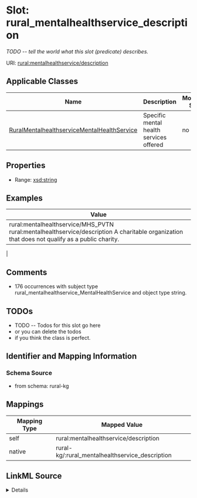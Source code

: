 

# Slot: rural_mentalhealthservice_description


_TODO -- tell the world what this slot (predicate) describes._





URI: [rural:mentalhealthservice/description](http://sail.ua.edu/ruralkg/mentalhealthservice/description)



<!-- no inheritance hierarchy -->





## Applicable Classes

| Name | Description | Modifies Slot |
| --- | --- | --- |
| [RuralMentalhealthserviceMentalHealthService](../classes/RuralMentalhealthserviceMentalHealthService.md) | Specific mental health services offered |  no  |







## Properties

* Range: [xsd:string](http://www.w3.org/2001/XMLSchema#string)






## Examples

| Value |
| --- |
| rural:mentalhealthservice/MHS_PVTN rural:mentalhealthservice/description A charitable organization that does not qualify as a public charity.
 |

## Comments

* 176 occurrences with subject type rural_mentalhealthservice_MentalHealthService and object type string.

## TODOs

* TODO -- Todos for this slot go here
* or you can delete the todos
* if you think the class is perfect.

## Identifier and Mapping Information







### Schema Source


* from schema: rural-kg




## Mappings

| Mapping Type | Mapped Value |
| ---  | ---  |
| self | rural:mentalhealthservice/description |
| native | rural-kg/:rural_mentalhealthservice_description |




## LinkML Source

<details>
```yaml
name: rural_mentalhealthservice_description
description: TODO -- tell the world what this slot (predicate) describes.
todos:
- TODO -- Todos for this slot go here
- or you can delete the todos
- if you think the class is perfect.
comments:
- 176 occurrences with subject type rural_mentalhealthservice_MentalHealthService
  and object type string.
examples:
- value: 'rural:mentalhealthservice/MHS_PVTN rural:mentalhealthservice/description
    A charitable organization that does not qualify as a public charity.

    '
from_schema: rural-kg
rank: 1000
slot_uri: rural:mentalhealthservice/description
alias: rural_mentalhealthservice_description
domain_of:
- rural_mentalhealthservice_MentalHealthService
range: string

```
</details>